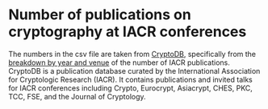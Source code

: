 # Number of publications on cryptography at IACR conferences

The numbers in the csv file are taken from [CryptoDB](https://www.iacr.org/cryptodb/), specifically from the [breakdown by year and venue](https://www.iacr.org/cryptodb/data/byyear.php) of the number of IACR publications. CryptoDB is a publication database curated by the International Association for Cryptologic Research (IACR). It contains publications and invited talks for IACR conferences including Crypto, Eurocrypt, Asiacrypt, CHES, PKC, TCC, FSE, and the Journal of Cryptology.